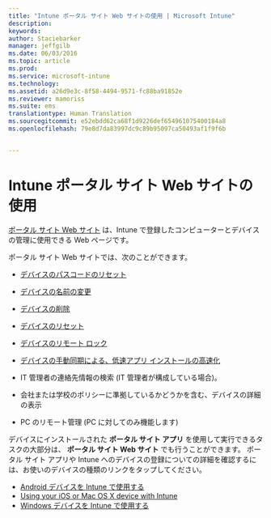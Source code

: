 ```yaml
---
title: "Intune ポータル サイト Web サイトの使用 | Microsoft Intune"
description: 
keywords: 
author: Staciebarker
manager: jeffgilb
ms.date: 06/03/2016
ms.topic: article
ms.prod: 
ms.service: microsoft-intune
ms.technology: 
ms.assetid: a26d9e3c-8f58-4494-9571-fc88ba91852e
ms.reviewer: mamoriss
ms.suite: ems
translationtype: Human Translation
ms.sourcegitcommit: e52ebdd62ca68f1d9226def654961075400184a8
ms.openlocfilehash: 79e8d7da83997dc9c89b95097ca50493af1f9f6b


---
```


# Intune ポータル サイト Web サイトの使用
[ポータル サイト Web サイト](http://portal.manage.microsoft.com) は、Intune で登録したコンピューターとデバイスの管理に使用できる Web ページです。

ポータル サイト Web サイトでは、次のことができます。

-   [デバイスのパスコードのリセット](reset-your-passcode-cpwebsite.md)

-   [デバイスの名前の変更](rename-your-device-cpwebsite.md)

-   [デバイスの削除](remove-your-device-cpwebsite.md)

-   [デバイスのリセット](reset-your-device-cpwebsite.md)

-   [デバイスのリモート ロック](remote-lock-your-device-cpwebsite.md)

-   [デバイスの手動同期による、低速アプリ インストールの高速化](sync-your-device-manually-cpwebsite.md)

-   IT 管理者の連絡先情報の検索 (IT 管理者が構成している場合)。 

-   会社または学校のポリシーに準拠しているかどうかを含む、デバイスの詳細の表示

-   PC のリモート管理 (PC に対してのみ機能します)

デバイスにインストールされた **ポータル サイト アプリ** を使用して実行できるタスクの大部分は、 **ポータル サイト Web サイト** でも行うことができます。 ポータル サイト アプリや Intune へのデバイスの登録についての詳細を確認するには、お使いのデバイスの種類のリンクをタップしてください。

- [Android デバイスを Intune で使用する](using-your-android-device-with-intune.md)
- [Using your iOS or Mac OS X device with Intune](using-your-ios-or-mac-os-x-device-with-intune.md)
- [Windows デバイスを Intune で使用する](using-your-windows-device-with-intune.md)



<!--HONumber=Jun16_HO4-->


